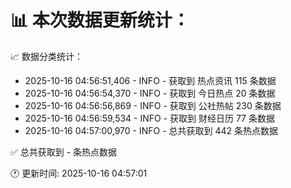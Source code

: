 📊 本次数据更新统计：
==========================

📈 数据分类统计：
- 2025-10-16 04:56:51,406 - INFO - 获取到 热点资讯 115 条数据
- 2025-10-16 04:56:54,370 - INFO - 获取到 今日热点 20 条数据
- 2025-10-16 04:56:56,869 - INFO - 获取到 公社热帖 230 条数据
- 2025-10-16 04:56:59,534 - INFO - 获取到 财经日历 77 条数据
- 2025-10-16 04:57:00,970 - INFO - 总共获取到 442 条热点数据

✅ 总共获取到 - 条热点数据

🕐 更新时间: 2025-10-16 04:57:01
